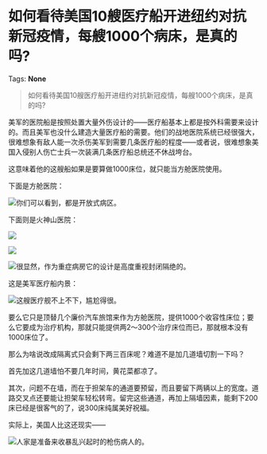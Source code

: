 # 如何看待美国10艘医疗船开进纽约对抗新冠疫情，每艘1000个病床，是真的吗?

Tags: **None**

> 如何看待美国10艘医疗船开进纽约对抗新冠疫情，每艘1000个病床，是真的吗?

美军的医院船是按照处置大量外伤设计的——医疗船基本上都是按外科需要来设计的。而且美军也没什么建造大量医疗船的需要。他们的战地医院系统已经很强大，很难想象有敌人能一次杀伤美军到需要几条医疗船的程度——或者说，很难想象美国入侵别人伤亡士兵一次装满几条医疗船总统还不休战垮台。

这意味着他的这艘船如果是要算做1000床位，就只能当方舱医院使用。

下面是方舱医院：

![](https://pic4.zhimg.com/50/v2-d69aefe4df27a80ec050ee8916098aae_hd.jpg?source=1940ef5c)你们可以看到，都是开放式病区。

  


下面则是火神山医院：

![](https://pic1.zhimg.com/50/v2-4ebff2767330e65350adc094c6250714_hd.jpg?source=1940ef5c)  


![](https://pic4.zhimg.com/50/v2-425d55978f6fa1bb59ded7f8d1176eb5_hd.jpg?source=1940ef5c)  


![](https://pic1.zhimg.com/50/v2-f7f606e354f5a78d4c75960c545dc61b_hd.jpg?source=1940ef5c)很显然，作为重症病房它的设计是高度重视封闭隔绝的。

这是美军医疗船内景：

![](https://pic1.zhimg.com/50/v2-04176f8b9aeafcf00efcfb1564459c2b_hd.jpg?source=1940ef5c)这艘医疗舰不上不下，尴尬得很。

要么它只是顶替几个廉价汽车旅馆来作为方舱医院，提供1000个收容性床位；要么它要成为治疗机构，那就只能提供两2～300个治疗床位而已，那就根本没有1000床位了。

那么为啥说改成隔离式只会剩下两三百床呢？难道不是加几道墙切割一下吗？

首先加这几道墙怕不要几年时间，黄花菜都凉了。

其次，问题不在墙，而在于担架车的通道要预留，而且要留下两辆以上的宽度。道路交叉点还要能让担架车轻松转弯。留完这些通道，再加上隔墙因素，能剩下200床已经是很客气的了，说300床纯属美好祝福。

实际上，美国人比这还现实——

![](https://pic1.zhimg.com/50/v2-70a385bc9681b3bc42c8881535a54827_hd.jpg?source=1940ef5c)人家是准备来收暴乱兴起时的枪伤病人的。



